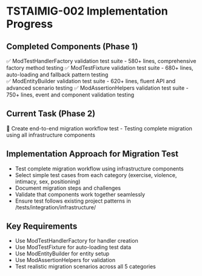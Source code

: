 # TSTAIMIG-002 Implementation Progress

## Completed Components (Phase 1)

✅ ModTestHandlerFactory validation test suite - 580+ lines, comprehensive factory method testing
✅ ModTestFixture validation test suite - 680+ lines, auto-loading and fallback pattern testing  
✅ ModEntityBuilder validation test suite - 620+ lines, fluent API and advanced scenario testing
✅ ModAssertionHelpers validation test suite - 750+ lines, event and component validation testing

## Current Task (Phase 2)

🔄 Create end-to-end migration workflow test - Testing complete migration using all infrastructure components

## Implementation Approach for Migration Test

- Test complete migration workflow using infrastructure components
- Select simple test cases from each category (exercise, violence, intimacy, sex, positioning)
- Document migration steps and challenges
- Validate that components work together seamlessly
- Ensure test follows existing project patterns in /tests/integration/infrastructure/

## Key Requirements

- Use ModTestHandlerFactory for handler creation
- Use ModTestFixture for auto-loading test data
- Use ModEntityBuilder for entity setup
- Use ModAssertionHelpers for validation
- Test realistic migration scenarios across all 5 categories

